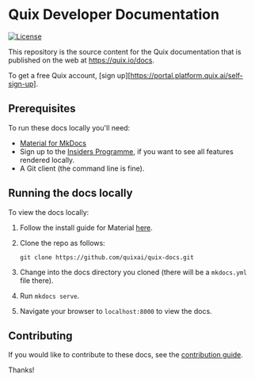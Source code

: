 # Quix Developer Documentation

[![License](https://img.shields.io/badge/License-Apache_2.0-blue.svg)](https://opensource.org/licenses/Apache-2.0)

This repository is the source content for the Quix documentation that is published on the web at https://quix.io/docs. 

To get a free Quix account, [sign up][https://portal.platform.quix.ai/self-sign-up].

## Prerequisites

To run these docs locally you'll need:

* [Material for MkDocs](https://squidfunk.github.io/mkdocs-material/)
* Sign up to the [Insiders Programme](https://squidfunk.github.io/mkdocs-material/insiders/), if you want to see all features rendered locally.
* A Git client (the command line is fine).

## Running the docs locally

To view the docs locally:

1. Follow the install guide for Material [here](https://squidfunk.github.io/mkdocs-material/getting-started/).
2. Clone the repo as follows:

   ```
   git clone https://github.com/quixai/quix-docs.git
   ```
3. Change into the docs directory you cloned (there will be a `mkdocs.yml` file there). 
4. Run `mkdocs serve`.
5. Navigate your browser to `localhost:8000` to view the docs.

## Contributing

If you would like to contribute to these docs, see the [contribution guide](./CONTRIBUTING.md).

Thanks!
